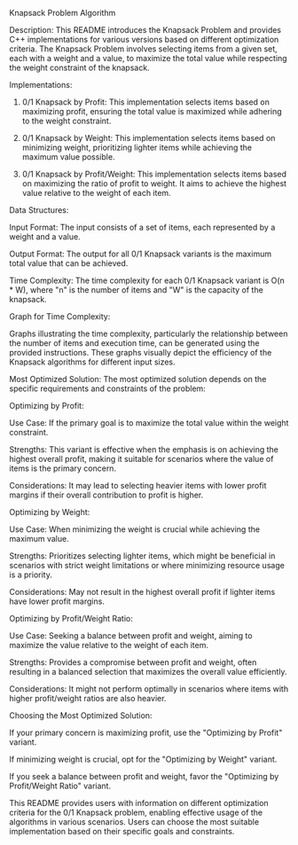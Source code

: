 Knapsack Problem Algorithm 

Description:
This README introduces the Knapsack Problem and provides C++ implementations for various versions based on different optimization criteria. The Knapsack Problem involves selecting items from a given set, each with a weight and a value, to maximize the total value while respecting the weight constraint of the knapsack.

Implementations:

1) 0/1 Knapsack by Profit:  This implementation selects items based on maximizing profit, ensuring the total value is maximized while adhering to the weight constraint.

2) 0/1 Knapsack by Weight:  This implementation selects items based on minimizing weight, prioritizing lighter items while achieving the maximum value possible.

3) 0/1 Knapsack by Profit/Weight:  This implementation selects items based on maximizing the ratio of profit to weight. It aims to achieve the highest value relative to the weight of each item.

Data Structures:

Input Format:  The input consists of a set of items, each represented by a weight and a value.

Output Format:  The output for all 0/1 Knapsack variants is the maximum total value that can be achieved.

Time Complexity:
The time complexity for each 0/1 Knapsack variant is O(n * W), where "n" is the number of items and "W" is the capacity of the knapsack.

Graph for Time Complexity:

Graphs illustrating the time complexity, particularly the relationship between the number of items and execution time, can be generated using the provided instructions. These graphs visually depict the efficiency of the Knapsack algorithms for different input sizes.



Most Optimized Solution:
The most optimized solution depends on the specific requirements and constraints of the problem:

Optimizing by Profit:

Use Case: If the primary goal is to maximize the total value within the weight constraint.

Strengths: This variant is effective when the emphasis is on achieving the highest overall profit, making it suitable for scenarios where the value of items is the primary concern.

Considerations: It may lead to selecting heavier items with lower profit margins if their overall contribution to profit is higher.

Optimizing by Weight:

Use Case: When minimizing the weight is crucial while achieving the maximum value.

Strengths: Prioritizes selecting lighter items, which might be beneficial in scenarios with strict weight limitations or where minimizing resource usage is a priority.

Considerations: May not result in the highest overall profit if lighter items have lower profit margins.

Optimizing by Profit/Weight Ratio:

Use Case: Seeking a balance between profit and weight, aiming to maximize the value relative to the weight of each item.

Strengths: Provides a compromise between profit and weight, often resulting in a balanced selection that maximizes the overall value efficiently.

Considerations: It might not perform optimally in scenarios where items with higher profit/weight ratios are also heavier.

Choosing the Most Optimized Solution:

If your primary concern is maximizing profit, use the "Optimizing by Profit" variant.

If minimizing weight is crucial, opt for the "Optimizing by Weight" variant.

If you seek a balance between profit and weight, favor the "Optimizing by Profit/Weight Ratio" variant.


This README provides users with information on different optimization criteria for the 0/1 Knapsack problem, enabling effective usage of the algorithms in various scenarios. Users can choose the most suitable implementation based on their specific goals and constraints.
